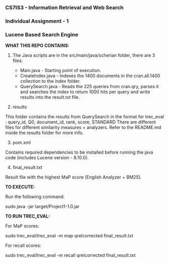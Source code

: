 ### CS7IS3 - Information Retrieval and Web Search
### Individual Assignment - 1
### Lucene Based Search Engine 

**WHAT THIS REPO CONTAINS:**

1. The Java scripts are in the src/main/java/scherian folder, there are 3 files: 
   - Main.java - Starting point of execution.
   - CreateIndex.java - Indexes the 1400 documents in the cran.all.1400 collection to the index folder. 
   - QuerySearch.java - Reads the 225 queries from cran.qry, parses it and searches the index to return 1000 hits per query and write results into the result.txt file.

2. results

This folder contains the results from QuerySearch in the format for trec_eval : query_id, Q0, document_id, rank, score, STANDARD 
There are different files for different similarity measures + analyzers. Refer to the README.md inside the results folder for more info.

3. pom.xml 

Contains required dependencies to be installed before running the java code (includes Lucene version - 8.10.0). 

4. final_result.txt 

Result file with the highest MaP score (English Analyzer + BM25).

**TO EXECUTE:**

Run the following command:

sudo java -jar target/Project1-1.0.jar

**TO RUN TREC_EVAL:**

For MaP scores:

sudo trec_eval/trec_eval -m map qrelcorrected final_result.txt

For recall scores: 

sudo trec_eval/trec_eval -m recall qrelcorrected final_result.txt
